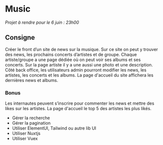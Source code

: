 # Music

_Projet à rendre pour le 6 juin : 23h00_

## Consigne

Créer le front d’un site de news sur la musique.
Sur ce site on peut y trouver des news, les prochains concerts d’artistes et de groupe. Chaque artiste/groupe a une page
dédiée où on peut voir ses albums et ses concerts. Sur la page artiste il y a une aussi une photo et une description. Côté
back office, les utilisateurs admin pourront modifier les news, les artistes, les concerts et les albums. La page d'accueil du
site affichera les dernières news et albums.

### Bonus

Les internautes peuvent s’inscrire pour commenter les news et mettre des likes sur les artistes. La page d'accueil le top 5 des artistes les
plus likés.

- Gérer la recherche
- Gérer la pagination
- Utiliser ElementUI, Tailwind ou autre lib UI
- Utiliser Nuxtjs
- Utiliser Vuex
